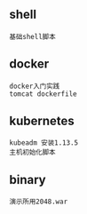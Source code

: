 ## shell
```
基础shell脚本
```
## docker
```
docker入门实践
tomcat dockerfile
```
## kubernetes
```
kubeadm 安装1.13.5
主机初始化脚本
```
## binary
```
演示所用2048.war
```
